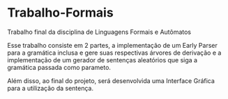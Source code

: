 # Trabalho-Formais
Trabalho final da disciplina de Linguagens Formais e Autômatos

Esse trabalho consiste em 2 partes, a implementação de um Early Parser para a gramática inclusa
e gere suas respectivas árvores de derivação e a implementação de um gerador de sentenças aleatórios
que siga a gramática passada como parameto.

Além disso, ao final do projeto, será desenvolvida uma Interface Gráfica para a utilização da sentença.

